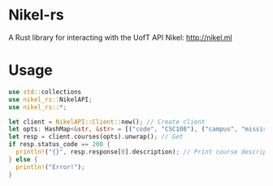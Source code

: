 # Nikel-rs

A Rust library for interacting with the UofT API Nikel: http://nikel.ml

# Usage

```rust
use std::collections
use nikel_rs::NikelAPI;
use nikel_rs::*;

let client = NikelAPI::Client::new(); // Create client
let opts: HashMap<&str, &str> = [("code", "CSC108"), ("campus", "mississauga")].iter().clone().collect(); // Query options
let resp = client.courses(opts).unwrap(); // Get
if resp.status_code == 200 {
  println!("{}", resp.response[0].description); // Print course description
} else {
  println!("Error!");
}
```
